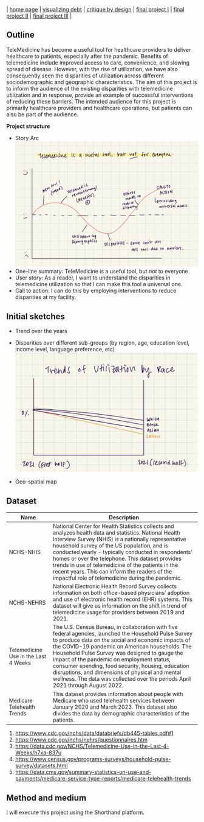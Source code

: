| [home page](https://talktalki.github.io/grace_portfolio/) | [visualizing debt](visualizing-government-debt) | [critique by design](critique-by-design) | [final project I](final-project-part-one) | [final project II](final-project-part-two) | [final project III](final-project-part-three) |


## Outline
TeleMedicine has become a useful tool for healthcare providers to deliver healthcare to patients, especially after the pandemic. Benefits of telemedicine include improved access to care, convenience, and slowing spread of disease. However, with the rise of utilization, we have also consequently seen the disparities of utilization across different sociodemographic and geographic characteristics. The aim of this project is to inform the audience of the existing disparities with telemedicine utilization and in response, provide an example of successful interventions of reducing these barriers. The intended audience for this project is primarily healthcare providers and healthcare operations, but patients can also be part of the audience.

**Project structure**
- Story Arc
![Story Arc](story_arc.jpg)
- One-line summary: TeleMedicine is a useful tool, but *not* to everyone.
- User story: As a reader, I want to understand the disparities in telemedicine utilization so that I can make this tool a universal one.
- Call to action: I can do this by employing interventions to reduce disparities at my facility.

## Initial sketches
- Trend over the years

- Disparities over different sub-groups (by region, age, education level, income level, language preference, etc)
![Util by race](util_by_race.jpg)
- Geo-spatial map

## Dataset

| Name | Description |
|------|-------------|
| NCHS-NHIS  | National Center for Health Statistics collects and analyzes health data and statistics. National Health Interview Survey (NHIS) is a nationally representative household survey of the US population, and is conducted yearly - typically conducted in respondents’ homes or over the telephone. This dataset provides trends in use of telemedicine of the patients in the recent years. This can inform the readers of the impactful role of telemedicine during the pandemic. |
| NCHS-NEHRS | National Electronic Health Record Survey collects information on both office-based physicians’ adoption and use of electronic health record (EHR) systems. This dataset will give us information on the shift in trend of telemedicine usage for providers between 2019 and 2021. |
| Telemedicine Use in the Last 4 Weeks | The U.S. Census Bureau, in collaboration with five federal agencies, launched the Household Pulse Survey to produce data on the social and economic impacts of the COVID-19 pandemic on American households. The Household Pulse Survey was designed to gauge the impact of the pandemic on employment status, consumer spending, food security, housing, education disruptions, and dimensions of physical and mental wellness. The data was collected over the periods April 2021 through August 2022. |
| Medicare Telehealth Trends | This dataset provides information about people with Medicare who used telehealth services between January 2020 and March 2023. This dataset also divides the data by demographic characteristics of the patients. |

1) https://www.cdc.gov/nchs/data/databriefs/db445-tables.pdf#1 
2) https://www.cdc.gov/nchs/nehrs/questionnaires.htm
3) https://data.cdc.gov/NCHS/Telemedicine-Use-in-the-Last-4-Weeks/h7xa-837u
4) https://www.census.gov/programs-surveys/household-pulse-survey/datasets.html
5) https://data.cms.gov/summary-statistics-on-use-and-payments/medicare-service-type-reports/medicare-telehealth-trends

## Method and medium
I will execute this project using the Shorthand platform.
